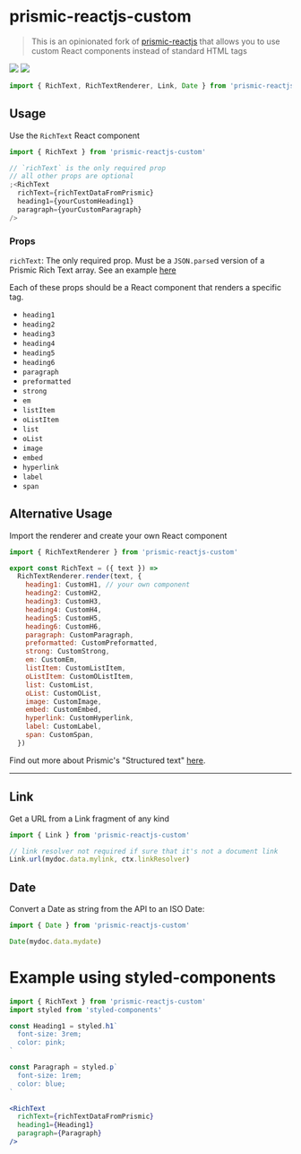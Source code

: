 # prismic-reactjs-custom

> This is an opinionated fork of [prismic-reactjs](https://github.com/prismicio/prismic-reactjs) that allows you to use custom React components instead of standard HTML tags

[![](https://badgen.net/npm/v/prismic-reactjs-custom)](https://www.npmjs.com/package/prismic-reactjs-custom) [![](https://badgen.net/bundlephobia/minzip/prismic-reactjs-custom)](https://bundlephobia.com/result?p=prismic-reactjs-custom)

```js
import { RichText, RichTextRenderer, Link, Date } from 'prismic-reactjs-custom'
```

## Usage

Use the `RichText` React component

```jsx
import { RichText } from 'prismic-reactjs-custom'

// `richText` is the only required prop
// all other props are optional
;<RichText
  richText={richTextDataFromPrismic}
  heading1={yourCustomHeading1}
  paragraph={yourCustomParagraph}
/>
```

### Props

`richText`: The only required prop. Must be a `JSON.parse`d version of a Prismic Rich Text array. See an example [here](https://github.com/mrmartineau/prismic-reactjs-custom/blob/master/src/Richtext.test.data.ts)

Each of these props should be a React component that renders a specific tag.

- `heading1`
- `heading2`
- `heading3`
- `heading4`
- `heading5`
- `heading6`
- `paragraph`
- `preformatted`
- `strong`
- `em`
- `listItem`
- `oListItem`
- `list`
- `oList`
- `image`
- `embed`
- `hyperlink`
- `label`
- `span`

## Alternative Usage

Import the renderer and create your own React component

```js
import { RichTextRenderer } from 'prismic-reactjs-custom'

export const RichText = ({ text }) =>
  RichTextRenderer.render(text, {
    heading1: CustomH1, // your own component
    heading2: CustomH2,
    heading3: CustomH3,
    heading4: CustomH4,
    heading5: CustomH5,
    heading6: CustomH6,
    paragraph: CustomParagraph,
    preformatted: CustomPreformatted,
    strong: CustomStrong,
    em: CustomEm,
    listItem: CustomListItem,
    oListItem: CustomOListItem,
    list: CustomList,
    oList: CustomOList,
    image: CustomImage,
    embed: CustomEmbed,
    hyperlink: CustomHyperlink,
    label: CustomLabel,
    span: CustomSpan,
  })
```

Find out more about Prismic's "Structured text" [here](https://prismic.io/blog/structured-text-a-cleaner-way-to-deal-with-rich-text).

---

## Link

Get a URL from a Link fragment of any kind

```js
import { Link } from 'prismic-reactjs-custom'

// link resolver not required if sure that it's not a document link
Link.url(mydoc.data.mylink, ctx.linkResolver)
```

## Date

Convert a Date as string from the API to an ISO Date:

```js
import { Date } from 'prismic-reactjs-custom'

Date(mydoc.data.mydate)
```

# Example using styled-components

```jsx
import { RichText } from 'prismic-reactjs-custom'
import styled from 'styled-components'

const Heading1 = styled.h1`
  font-size: 3rem;
  color: pink;
`

const Paragraph = styled.p`
  font-size: 1rem;
  color: blue;
`

<RichText
  richText={richTextDataFromPrismic}
  heading1={Heading1}
  paragraph={Paragraph}
/>
```
